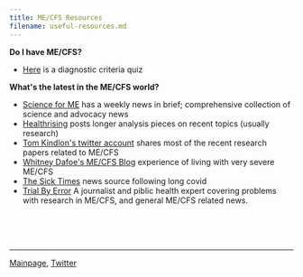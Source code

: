 ```yaml
---
title: ME/CFS Resources
filename: useful-resources.md
---
```


**Do I have ME/CFS?**
* [Here](https://d3n8a8pro7vhmx.cloudfront.net/meadvocacy/pages/22/attachments/original/1478717636/ICC_Questionnaire_Nov_2016.pdf) is a diagnostic criteria quiz

**What's the latest in the ME/CFS world?**
* [Science for ME](https://www.s4me.info) has a weekly news in brief; comprehensive collection of science and advocacy news
* [Healthrising](https://www.healthrising.org) posts longer analysis pieces on recent topics (usually research)
* [Tom Kindlon's twitter account](https://x.com/tomkindlon?s=21) shares most of the recent research papers related to ME/CFS
* [Whitney Dafoe's ME/CFS Blog](https://whitneydafoe.com/mecfs/) experience of living with very severe ME/CFS
* [The Sick Times](https://thesicktimes.org) news source following long covid
* [Trial By Error](https://virology.ws/david-tuller-posts/) A journalist and piblic health expert covering problems with research in ME/CFS, and general ME/CFS related news.

<br/><br/><br/>

---

[Mainpage](https://me-cfs.github.io), [Twitter](https://twitter.com/yann_mecfs)

